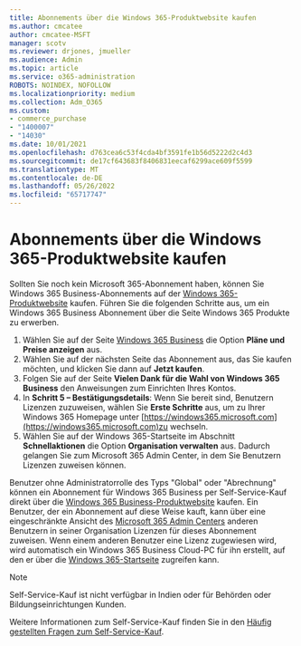 ```yaml
---
title: Abonnements über die Windows 365-Produktwebsite kaufen
ms.author: cmcatee
author: cmcatee-MSFT
manager: scotv
ms.reviewer: drjones, jmueller
ms.audience: Admin
ms.topic: article
ms.service: o365-administration
ROBOTS: NOINDEX, NOFOLLOW
ms.localizationpriority: medium
ms.collection: Adm_O365
ms.custom:
- commerce_purchase
- "1400007"
- "14030"
ms.date: 10/01/2021
ms.openlocfilehash: d763cea6c53f4cda4bf3591fe1b56d5222d2c4d3
ms.sourcegitcommit: de17cf643683f8406831eecaf6299ace609f5599
ms.translationtype: MT
ms.contentlocale: de-DE
ms.lasthandoff: 05/26/2022
ms.locfileid: "65717747"
---
```

# <a name="buy-subscriptions-through-the-windows-365-products-site"></a>Abonnements über die Windows 365-Produktwebsite kaufen

Sollten Sie noch kein Microsoft 365-Abonnement haben, können Sie Windows 365 Business-Abonnements auf der [Windows 365-Produktwebsite](https://www.microsoft.com/windows-365/business/compare-plans-pricing?rtc=1) kaufen. Führen Sie die folgenden Schritte aus, um ein Windows 365 Business Abonnement über die Seite Windows 365 Produkte zu erwerben.

1. Wählen Sie auf der Seite [Windows 365 Business](https://www.microsoft.com/windows-365/business?rtc=1) die Option **Pläne und Preise anzeigen** aus.
2. Wählen Sie auf der nächsten Seite das Abonnement aus, das Sie kaufen möchten, und klicken Sie dann auf **Jetzt kaufen**.
3. Folgen Sie auf der Seite **Vielen Dank für die Wahl von Windows 365 Business** den Anweisungen zum Einrichten Ihres Kontos.
4. In **Schritt 5 – Bestätigungsdetails**: Wenn Sie bereit sind, Benutzern Lizenzen zuzuweisen, wählen Sie **Erste Schritte** aus, um zu Ihrer Windows 365 Homepage unter [https://windows365.microsoft.com](https://windows365.microsoft.com)zu wechseln.
5. Wählen Sie auf der Windows 365-Startseite im Abschnitt **Schnellaktionen** die Option **Organisation verwalten** aus. Dadurch gelangen Sie zum Microsoft 365 Admin Center, in dem Sie Benutzern Lizenzen zuweisen können.

Benutzer ohne Administratorrolle des Typs "Global" oder "Abrechnung" können ein Abonnement für Windows 365 Business per Self-Service-Kauf direkt über die [Windows 365 Business-Produktwebsite](https://www.microsoft.com/windows-365/business?rtc=1) kaufen. Ein Benutzer, der ein Abonnement auf diese Weise kauft, kann über eine eingeschränkte Ansicht des [Microsoft 365 Admin Centers](https://go.microsoft.com/fwlink/p/?linkid=2024339) anderen Benutzern in seiner Organisation Lizenzen für dieses Abonnement zuweisen. Wenn einem anderen Benutzer eine Lizenz zugewiesen wird, wird automatisch ein Windows 365 Business Cloud-PC für ihn erstellt, auf den er über die [Windows 365-Startseite](https://windows365.microsoft.com/) zugreifen kann.

> [!NOTE]
> Self-Service-Kauf ist nicht verfügbar in Indien oder für Behörden oder Bildungseinrichtungen Kunden.

Weitere Informationen zum Self-Service-Kauf finden Sie in den [Häufig gestellten Fragen zum Self-Service-Kauf](https://docs.microsoft.com/microsoft-365/commerce/subscriptions/self-service-purchase-faq).
